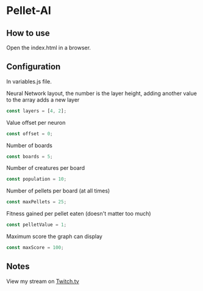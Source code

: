 # Pellet-AI

## How to use
Open the index.html in a browser.

## Configuration
In variables.js file.

Neural Network layout, the number is the layer height, adding another value to the array adds a new layer
```javascript
const layers = [4, 2];
```

Value offset per neuron
```javascript
const offset = 0;
```

Number of boards
```javascript
const boards = 5;
```

Number of creatures per board
```javascript
const population = 10;
```


Number of pellets per board (at all times)
```javascript
const maxPellets = 25;
```

Fitness gained per pellet eaten (doesn't matter too much)
```javascript
const pelletValue = 1;
```

Maximum score the graph can display
```javascript
const maxScore = 100;
```



## Notes
View my stream on [Twitch.tv](https://twitch.tv/unknownevii/)
